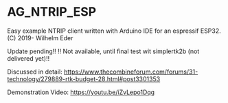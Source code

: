 # AG_NTRIP_ESP

Easy example NTRIP client written with Arduino IDE for 
an espressif ESP32. (C) 2019- Wilhelm Eder

Update pending!!
!! Not available, until final test wit simplertk2b (not delivered yet)!!

Discussed in detail: https://www.thecombineforum.com/forums/31-technology/279889-rtk-budget-28.html#post3301353

Demonstration Video: https://youtu.be/iZvLepo1Dqg
